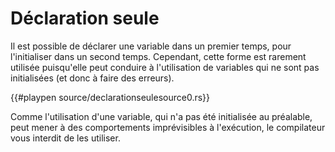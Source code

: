 # Déclaration seule

Il est possible de déclarer une variable dans un premier temps, pour l'initialiser dans un second temps. Cependant, cette forme est rarement utilisée puisqu'elle peut conduire à l'utilisation de variables qui ne sont pas initialisées (et donc à faire des erreurs).

{{#playpen source/declarationseulesource0.rs}}

Comme l'utilisation d'une variable, qui n'a pas été initialisée au préalable, peut mener à des comportements imprévisibles à l'exécution, le compilateur vous interdit de les utiliser.